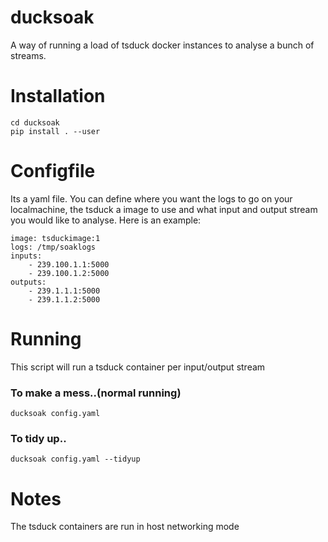 # ducksoak

A way of running a load of tsduck docker instances to analyse a bunch of streams.

# Installation

```
cd ducksoak
pip install . --user
```

# Configfile

Its a yaml file.  You can define where you want the logs to go on your localmachine, the tsduck a image to use and what input and output stream you would like to analyse.
Here is an example:
```
image: tsduckimage:1
logs: /tmp/soaklogs
inputs:
    - 239.100.1.1:5000
    - 239.100.1.2:5000
outputs:
    - 239.1.1.1:5000
    - 239.1.1.2:5000
```

# Running

This script will run a tsduck container per input/output stream 
### To make a mess..(normal running)
```
ducksoak config.yaml
```
### To tidy up..

```
ducksoak config.yaml --tidyup
```

# Notes
The tsduck containers are run in host networking mode
